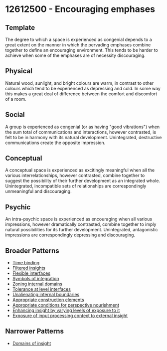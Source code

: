 # 12612500 - Encouraging emphases

## Template

The degree to which a space is experienced as congenial depends to a great extent on the manner in which the pervading emphases combine together to define an encouraging environment. This tends to be harder to achieve when some of the emphases are of necessity discouraging.

## Physical

Natural wood, sunlight, and bright colours are warm, in contrast to other colours which tend to be experienced as depressing and cold. In some way this makes a great deal of difference between the comfort and discomfort of a room.

## Social

A group is experienced as congenial (or as having "good vibrations") when the sum total of communications and interactions, however contrasted, is felt to be in harmony with its natural development. Unintegrated, destructive communications create the opposite impression.

## Conceptual

A conceptual space is experienced as excitingly meaningful when all the various interrelationships, however contrasted, combine together to suggest the possibility of their further development as an integrated whole. Unintegrated, incompatible sets of relationships are correspondingly unmeaningful and discouraging.

## Psychic

An intra-psychic space is experienced as encouraging when all various impressions, however dramatically contrasted, combine together to imply natural possibilities for its further development. Unintegrated, antagonistic impressions are correspondingly depressing and discouraging.

## Broader Patterns

- [Time binding](12612480)
- [Filtered insights](12612380)
- [Flexible interfaces](12612440)
- [Symbols of integration](12612490)
- [Zoning internal domains](12612330)
- [Tolerance at level interfaces](12612400)
- [Unalienating internal boundaries](12612350)
- [Appropriate construction elements](12612070)
- [Appropriate conditions for perspective nourishment](12611820)
- [Enhancing insight by varying levels of exposure to it](12611350)
- [Exposure of input processing context to external insight](12611990)

## Narrower Patterns

- [Domains of insight](12612520)
